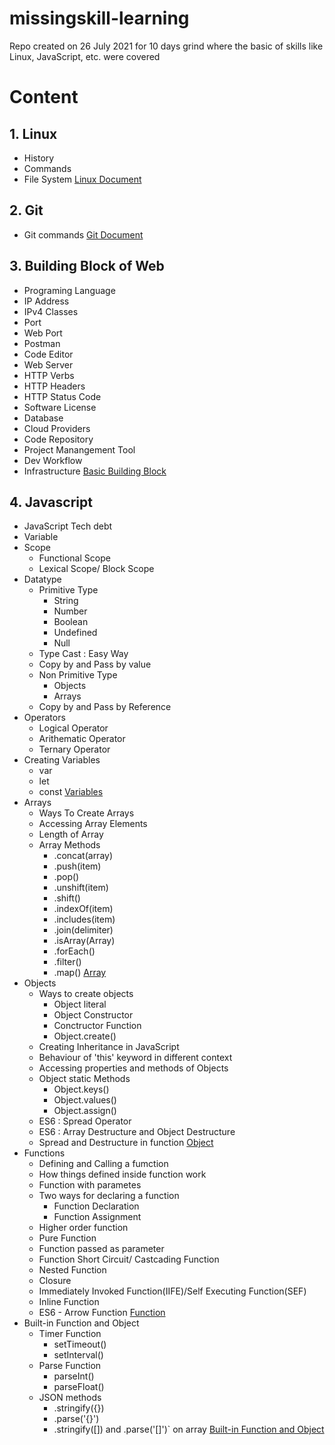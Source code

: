 # missingskill-learning
Repo created on 26 July 2021 for 10 days grind where the basic of skills like Linux, JavaScript, etc. were covered 

# Content

## 1. Linux
- History
- Commands
- File System   [Linux Document](linux.md)

## 2. Git
-  Git commands   [Git Document](git.md)

## 3. Building Block of Web
- Programing Language
- IP Address 
- IPv4 Classes
- Port 
- Web Port
- Postman
- Code Editor
- Web Server
- HTTP Verbs
- HTTP Headers
- HTTP Status Code
- Software License
- Database
- Cloud Providers
- Code Repository
- Project Manangement Tool
- Dev Workflow
- Infrastructure   [Basic Building Block](buildingBlocksOFWebApp.md)

## 4. Javascript
- JavaScript Tech debt  
- Variable
- Scope
     - Functional Scope
     - Lexical Scope/ Block Scope
- Datatype
     - Primitive Type
          - String
          - Number
          - Boolean
          - Undefined 
          - Null
     - Type Cast : Easy Way
     - Copy by and Pass by value
     - Non Primitive Type
         - Objects
         - Arrays
     - Copy by and Pass by Reference
- Operators
     - Logical Operator
     - Arithematic Operator
     - Ternary Operator
- Creating Variables
     - var
     - let
     - const 
     [Variables](varables.md)
- Arrays
     - Ways To Create Arrays
     - Accessing Array Elements
     - Length of Array
     - Array Methods
         - .concat(array)
         - .push(item)
         - .pop()
         - .unshift(item)
         - .shift()
         - .indexOf(item)
         - .includes(item)
         - .join(delimiter)
         - .isArray(Array)
         - .forEach()
         - .filter()
         - .map() [Array](array.md)
- Objects
     - Ways to create objects
         - Object literal
         - Object Constructor
         - Conctructor Function
         - Object.create()
     - Creating Inheritance in JavaScript
     - Behaviour of 'this' keyword in different context
     - Accessing properties and methods of Objects
     - Object static Methods
         - Object.keys()
         - Object.values()
         - Object.assign()
     - ES6 : Spread Operator
     - ES6 : Array Destructure and Object Destructure
     - Spread and Destructure in function [Object](objects.md)
- Functions
     - Defining and Calling a fumction
     - How things defined inside function work
     - Function with parametes
     - Two ways for declaring a function
         - Function Declaration
         - Function Assignment 
     - Higher order function
     - Pure Function
     - Function passed as parameter
     - Function Short Circuit/ Castcading Function 
     - Nested Function
     - Closure
     - Immediately Invoked Function(IIFE)/Self Executing Function(SEF)  
     - Inline Function
     - ES6 - Arrow Function [Function](function.md)
- Built-in Function and Object
     - Timer Function
        - setTimeout()
        - setInterval()
     - Parse Function
        - parseInt()
        - parseFloat()
     - JSON methods 
        - .stringify({})
        - .parse('{}')
        - .stringify([]) and .parse('[]')` on array [Built-in Function and Object](builtInFuncObj.md)
